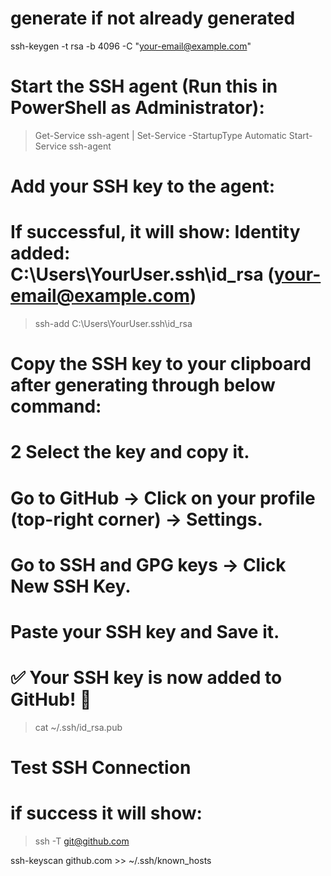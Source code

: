 
<!-- This command generates a new SSH key pair using the RSA algorithm with a key size of 4096 bits. -->
<!-- The -C flag adds a label (comment) to the key, typically an email address for identification. -->
# generate if not already generated
ssh-keygen -t rsa -b 4096 -C "your-email@example.com"


# Start the SSH agent (Run this in PowerShell as Administrator):
> Get-Service ssh-agent | Set-Service -StartupType Automatic
> Start-Service ssh-agent


# Add your SSH key to the agent:
#  If successful, it will show: Identity added: C:\Users\YourUser\.ssh\id_rsa (your-email@example.com)

> ssh-add C:\Users\YourUser\.ssh\id_rsa



# Copy the SSH key to your clipboard after generating through below command:
# 2️ Select the key and copy it.
# Go to GitHub → Click on your profile (top-right corner) → Settings.
# Go to SSH and GPG keys → Click New SSH Key.
# Paste your SSH key and Save it.
# ✅ Your SSH key is now added to GitHub! 🎉

> cat ~/.ssh/id_rsa.pub


# Test SSH Connection
# if success it will show:
 <!-- Hi fkfaran273! You've successfully authenticated, but GitHub does not provide shell access. -->
> ssh -T git@github.com

<!-- // This command appends the SSH public key of GitHub's server to the known_hosts file.
// It ensures that the server's key is recognized and trusted, preventing man-in-the-middle attacks
// when connecting to GitHub via SSH. -->
ssh-keyscan github.com >> ~/.ssh/known_hosts
